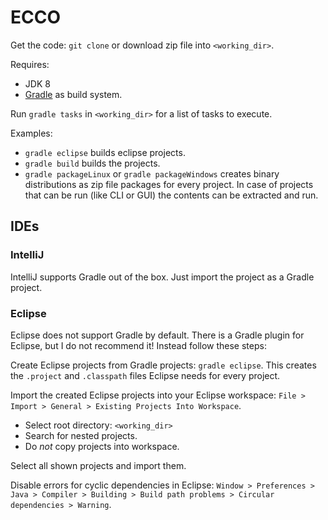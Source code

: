 
# ECCO

Get the code: `git clone` or download zip file into `<working_dir>`.

Requires:
* JDK 8
* [Gradle](http://gradle.org/ "Gradle") as build system.

Run `gradle tasks` in `<working_dir>` for a list of tasks to execute.

Examples:
* `gradle eclipse` builds eclipse projects.
* `gradle build` builds the projects.
* `gradle packageLinux` or `gradle packageWindows` creates binary distributions as zip file packages for every project. In case of projects that can be run (like CLI or GUI) the contents can be extracted and run.


## IDEs

### IntelliJ

IntelliJ supports Gradle out of the box. Just import the project as a Gradle project.

### Eclipse

Eclipse does not support Gradle by default. There is a Gradle plugin for Eclipse, but I do not recommend it! Instead follow these steps:

Create Eclipse projects from Gradle projects: `gradle eclipse`. This creates the `.project` and `.classpath` files Eclipse needs for every project.

Import the created Eclipse projects into your Eclipse workspace: `File > Import > General > Existing Projects Into Workspace`.
* Select root directory: `<working_dir>`
* Search for nested projects.
* Do *not* copy projects into workspace.

Select all shown projects and import them.


Disable errors for cyclic dependencies in Eclipse: `Window > Preferences > Java > Compiler > Building > Build path problems > Circular dependencies > Warning`.


